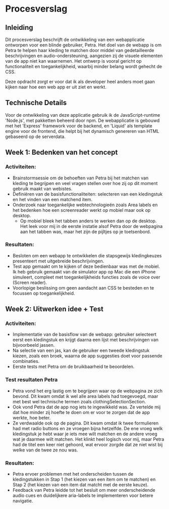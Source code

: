 # Procesverslag

## Inleiding
Dit procesverslag beschrijft de ontwikkeling van een webapplicatie ontworpen voor een blinde gebruiker, Petra. Het doel van de webapp is om Petra te helpen haar kleding te matchen door middel van gedetailleerde beschrijvingen en audio-ondersteuning, aangezien zij de visuele elementen van de app niet kan waarnemen. Het ontwerp is vooral gericht op functionaliteit en toegankelijkheid, waarbij minder belang wordt gehecht de CSS.

Deze opdracht zorgt er voor dat ik als developer heel anders moet gaan kijken naar hoe een web app er uit ziet en werkt.

## Technische Details
Voor de ontwikkeling van deze applicatie gebruik ik de JavaScript-runtime 'Node.js', met pakketten beheerd door npm. De webapplicatie is gebouwd met het 'Express' framework voor de backend, en 'Liquid' als template engine voor de frontend, die helpt bij het dynamisch genereren van HTML gebaseerd op de serverdata.

## Week 1: Bedenken van het concept
### Activiteiten: 
- Brainstormsessie om de behoeften van Petra bij het matchen van kleding te begrijpen en veel vragen stellen over hoe zij op dit moment gebruik maakt van webistes.
- Definiëren van de basisfunctionaliteiten: selecteren van een kledingstuk en het vinden van een matchend item.
- Onderzoek naar toegankelijke webtechnologieën zoals Area labels en het bedenken hoe een screenreader werkt op mobiel maar ook op desktop.
  - Op mobiel bleek het tabben anders te werken dan op de desktop. Het leek voor mij in de eerste instatie alsof Petra door de webpagina aan het tabben was, maar het zijn de pijltjes op je toetsenbord.     

### Resultaten: 
- Besloten om een webapp te ontwikkelen die stapsgewijs kledingkeuzes presenteert met uitgebreide beschrijvingen.
- Test app gemaakt om te kijken of deze bedienbaar was met de mobiel. Ik heb gebruik gemaakt van de simulator app op Mac die een iPhone simuleert, compleet met toegankelijkheids functies zoals de voice over (Screen reader).
- Voorlopige beslissing om geen aandacht aan CSS te besteden en te focussen op toegankelijkheid.

## Week 2: Uitwerken idee + Test
### Activiteiten:
- Implementatie van de basisflow van de webapp: gebruiker selecteert eerst een kledingstuk en krijgt daarna een lijst met beschrijvingen van bijvoorbeeld jassen.
- Na selectie van een jas, kan de gebruiker een tweede kledingstuk kiezen, zoals een broek, waarna de app suggesties doet voor passende combinaties.
- Eerste tests met Petra om de bruikbaarheid te beoordelen.

### Test resultaten Petra
- Petra vond het erg lastig om te begrijpen waar op de webpagina ze zich bevond. Dit kwam omdat ik wel alle area labels had toegevoegd, maar met best wel technische termen zoals clothingSelectionSection.
- Ook vond Petra dat de app nog iets te ingewikkeld was. Ze vertelde mij dat hoe minder zij hoefte te doen om er voor te zorgen dat de app werkte, hoe beter.
- Ze verdwaalde ook op de pagina. Dit kwam omdat ik twee formulieren had met radio buttons en ze vroegen bijna hetzelfde. De ene vroeg welk kledingstuk je hebt waar je iets mee wilt matchen en de andere vroeg wat je daarmee wilt matchen. Het klinkt heel logisch voor mij, maar Petra had de titel een keer niet gehoord, wat ervoor zorgde dat ze niet wist bij welke van de twee ze nou was.


### Resultaten:
- Petra ervoer problemen met het onderscheiden tussen de kledingstukken in Stap 1 (het kiezen van een item om te matchen) en Stap 2 (het kiezen van een item dat matcht met de eerste keuze).
- Feedback van Petra leidde tot het besluit om meer onderscheidende audio cues en duidelijkere aria-labels te implementeren voor betere navigatie.

<!-- Maak een proces verslag voor het vak Human centered design. Het vak gaat over het maken van een web app voor een blind persoon (Petra). zij wilt omdat ze niet kan zien haar kleding kunnen matchen dit doet de web app. Het belangerlijke is dat de area labels kloppen omdat ze natuurlijk niet kan zien wat er op het scherm gebeurd. Daarom is er ook geen tot heel weinig aandacht besteed aan de css. Ik wil dat je noteert dat ik met npm werk met liquid en expres. Het is belangrijk om het procesverslag te schrijven tot vorige week (Doe het ook per week) vorige week was week 2 en daar kwam ik er achter dat ze moeite had met het verschil zien van kleding waarmee ze iets wilt matchen (Stap 1) en wat ze daarbij wilt matchen (Stap 2)

Even een uitleg hoe mijn webapp werkt: Allereerst selecteer je een kledingstuk wat je wit matchen (bijvoorbeeld een jas of een broek, etc) daarna als je bijvoorbeeld jas selecteert krijg je een lijst met alle jassen die je hebt met een heel feitelijke beschrijving als je hebt geselecteerd wat je in dit geval voor jas wilt dan gaat de app verder naar wat je voor kledingstuk hebt geselecteerd bij stap 2 in dit voorbeeld nemen wij daar een broek voor. zelfde verhaal als je broek hebt geselecteerd dan kijkt de app welke broek past bij de jas die geselecteerd is.

Let op dat de text op havo 4 niveau geschreven word en maak mooi week 1: bedenken idee ..... week 2: uitwerken idee + test en dan te test resultaten die ik opnoemde -->

<!-- # Procesverslag voor het vak Human Centered Design

### Inleiding
Dit procesverslag beschrijft de ontwikkeling van een webapplicatie ontworpen voor een blinde gebruiker, Petra. Het doel van de webapp is om Petra te helpen haar kleding te matchen door middel van gedetailleerde beschrijvingen en audio-ondersteuning, aangezien zij de visuele elementen van de app niet kan waarnemen. Het ontwerp is vooral gericht op functionaliteit en toegankelijkheid, waarbij minder belang wordt gehecht aan visuele stijlelementen (CSS).

### Technische Details
Voor de ontwikkeling van deze applicatie gebruik ik de JavaScript-runtime 'Node.js', met pakketten beheerd door npm. De webapplicatie is gebouwd met het 'Express' framework voor de backend, en 'Liquid' als template engine voor de frontend, die helpt bij het dynamisch genereren van HTML gebaseerd op de serverdata.

### Week 1: Ideeontwikkeling
#### Activiteiten:
- Brainstormsessie om de behoeften van blinden bij het matchen van kleding te begrijpen.
- Definiëren van de basisfunctionaliteiten: selecteren van een kledingstuk en het vinden van een matchend item.
- Onderzoek naar toegankelijke webtechnologieën en best practices voor screenreader-vriendelijke websites.

#### Resultaten:
- Besloten om een webapp te ontwikkelen die stapsgewijs kledingkeuzes presenteert met uitgebreide beschrijvingen.
- Voorlopige beslissing om geen aandacht aan CSS te besteden en te focussen op toegankelijkheid.

### Week 2: Uitwerken idee + Test
#### Activiteiten:
- Implementatie van de basisflow van de webapp: gebruiker selecteert eerst een kledingstuk en krijgt daarna een lijst met beschrijvingen van bijvoorbeeld jassen.
- Na selectie van een jas, kan de gebruiker een tweede kledingstuk kiezen, zoals een broek, waarna de app suggesties doet voor passende combinaties.
- Eerste tests met Petra om de bruikbaarheid te beoordelen.

#### Resultaten:
- Petra ervoer problemen met het onderscheiden tussen de kledingstukken in Stap 1 (het kiezen van een item om te matchen) en Stap 2 (het kiezen van een item dat matcht met de eerste keuze). 
- Feedback van Petra leidde tot het besluit om meer onderscheidende audio cues en duidelijkere aria-labels te implementeren voor betere navigatie.

### Conclusie
De eerste twee weken van het project hebben essentiële inzichten opgeleverd in de behoeften van onze doelgebruiker, en belangrijke aanpassingen in de app's interface en functionaliteit geïnitieerd. Het voortdurende testen met Petra is cruciaal voor het succesvol afstemmen van de app op haar behoeften. De volgende stappen zullen zich richten op het verfijnen van de interactieprocessen en het verzekeren van een naadloze gebruikservaring voor Petra. -->













